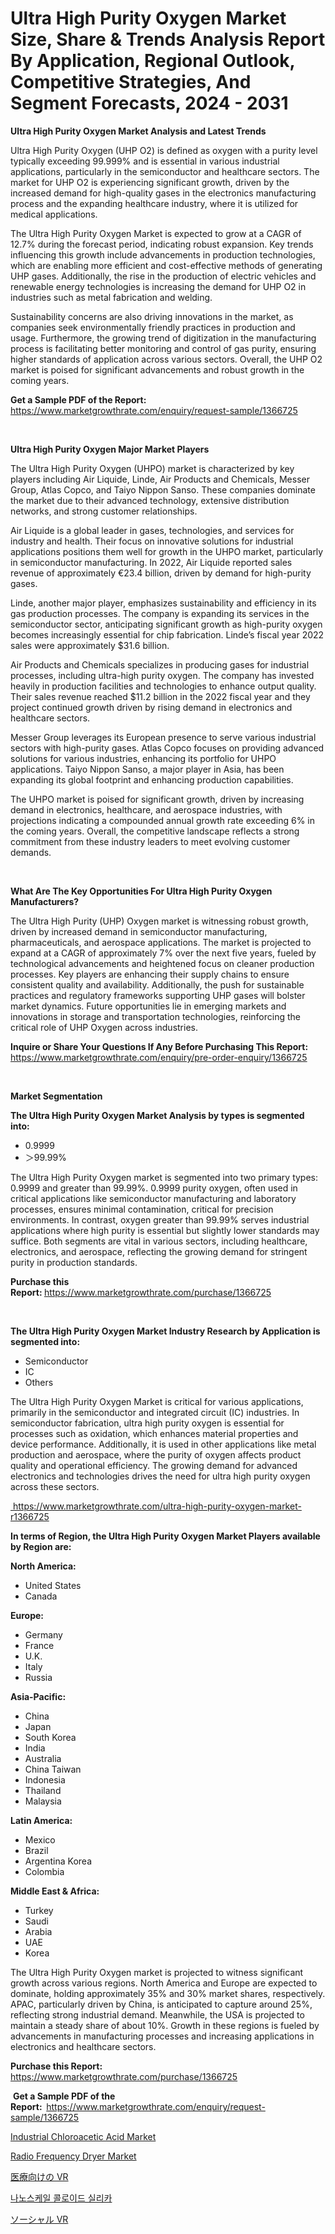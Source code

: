 <p><h1>Ultra High Purity Oxygen Market Size, Share & Trends Analysis Report By Application, Regional Outlook, Competitive Strategies, And Segment Forecasts, 2024 - 2031</h1></p><p><strong>Ultra High Purity Oxygen Market Analysis and Latest Trends</strong></p>
<p><p>Ultra High Purity Oxygen (UHP O2) is defined as oxygen with a purity level typically exceeding 99.999% and is essential in various industrial applications, particularly in the semiconductor and healthcare sectors. The market for UHP O2 is experiencing significant growth, driven by the increased demand for high-quality gases in the electronics manufacturing process and the expanding healthcare industry, where it is utilized for medical applications.</p><p>The Ultra High Purity Oxygen Market is expected to grow at a CAGR of 12.7% during the forecast period, indicating robust expansion. Key trends influencing this growth include advancements in production technologies, which are enabling more efficient and cost-effective methods of generating UHP gases. Additionally, the rise in the production of electric vehicles and renewable energy technologies is increasing the demand for UHP O2 in industries such as metal fabrication and welding.</p><p>Sustainability concerns are also driving innovations in the market, as companies seek environmentally friendly practices in production and usage. Furthermore, the growing trend of digitization in the manufacturing process is facilitating better monitoring and control of gas purity, ensuring higher standards of application across various sectors. Overall, the UHP O2 market is poised for significant advancements and robust growth in the coming years.</p></p>
<p><strong>Get a Sample PDF of the Report:&nbsp;</strong> <a href="https://www.marketgrowthrate.com/enquiry/request-sample/1366725">https://www.marketgrowthrate.com/enquiry/request-sample/1366725</a></p>
<p>&nbsp;</p>
<p><strong>Ultra High Purity Oxygen Major Market Players</strong></p>
<p><p>The Ultra High Purity Oxygen (UHPO) market is characterized by key players including Air Liquide, Linde, Air Products and Chemicals, Messer Group, Atlas Copco, and Taiyo Nippon Sanso. These companies dominate the market due to their advanced technology, extensive distribution networks, and strong customer relationships.</p><p>Air Liquide is a global leader in gases, technologies, and services for industry and health. Their focus on innovative solutions for industrial applications positions them well for growth in the UHPO market, particularly in semiconductor manufacturing. In 2022, Air Liquide reported sales revenue of approximately €23.4 billion, driven by demand for high-purity gases.</p><p>Linde, another major player, emphasizes sustainability and efficiency in its gas production processes. The company is expanding its services in the semiconductor sector, anticipating significant growth as high-purity oxygen becomes increasingly essential for chip fabrication. Linde’s fiscal year 2022 sales were approximately $31.6 billion.</p><p>Air Products and Chemicals specializes in producing gases for industrial processes, including ultra-high purity oxygen. The company has invested heavily in production facilities and technologies to enhance output quality. Their sales revenue reached $11.2 billion in the 2022 fiscal year and they project continued growth driven by rising demand in electronics and healthcare sectors.</p><p>Messer Group leverages its European presence to serve various industrial sectors with high-purity gases. Atlas Copco focuses on providing advanced solutions for various industries, enhancing its portfolio for UHPO applications. Taiyo Nippon Sanso, a major player in Asia, has been expanding its global footprint and enhancing production capabilities.</p><p>The UHPO market is poised for significant growth, driven by increasing demand in electronics, healthcare, and aerospace industries, with projections indicating a compounded annual growth rate exceeding 6% in the coming years. Overall, the competitive landscape reflects a strong commitment from these industry leaders to meet evolving customer demands.</p></p>
<p>&nbsp;</p>
<p><strong>What Are The Key Opportunities For Ultra High Purity Oxygen Manufacturers?</strong></p>
<p><p>The Ultra High Purity (UHP) Oxygen market is witnessing robust growth, driven by increased demand in semiconductor manufacturing, pharmaceuticals, and aerospace applications. The market is projected to expand at a CAGR of approximately 7% over the next five years, fueled by technological advancements and heightened focus on cleaner production processes. Key players are enhancing their supply chains to ensure consistent quality and availability. Additionally, the push for sustainable practices and regulatory frameworks supporting UHP gases will bolster market dynamics. Future opportunities lie in emerging markets and innovations in storage and transportation technologies, reinforcing the critical role of UHP Oxygen across industries.</p></p>
<p><strong>Inquire or Share Your Questions If Any Before Purchasing This Report:</strong> <a href="https://www.marketgrowthrate.com/enquiry/pre-order-enquiry/1366725">https://www.marketgrowthrate.com/enquiry/pre-order-enquiry/1366725</a></p>
<p>&nbsp;</p>
<p><strong>Market Segmentation</strong></p>
<p><strong>The Ultra High Purity Oxygen Market Analysis by types is segmented into:</strong></p>
<p><ul><li>0.9999</li><li>＞99.99%</li></ul></p>
<p><p>The Ultra High Purity Oxygen market is segmented into two primary types: 0.9999 and greater than 99.99%. 0.9999 purity oxygen, often used in critical applications like semiconductor manufacturing and laboratory processes, ensures minimal contamination, critical for precision environments. In contrast, oxygen greater than 99.99% serves industrial applications where high purity is essential but slightly lower standards may suffice. Both segments are vital in various sectors, including healthcare, electronics, and aerospace, reflecting the growing demand for stringent purity in production standards.</p></p>
<p><strong>Purchase this Report:&nbsp;</strong><a href="https://www.marketgrowthrate.com/purchase/1366725">https://www.marketgrowthrate.com/purchase/1366725</a></p>
<p>&nbsp;</p>
<p><strong>The Ultra High Purity Oxygen Market Industry Research by Application is segmented into:</strong></p>
<p><ul><li>Semiconductor</li><li>IC</li><li>Others</li></ul></p>
<p><p>The Ultra High Purity Oxygen Market is critical for various applications, primarily in the semiconductor and integrated circuit (IC) industries. In semiconductor fabrication, ultra high purity oxygen is essential for processes such as oxidation, which enhances material properties and device performance. Additionally, it is used in other applications like metal production and aerospace, where the purity of oxygen affects product quality and operational efficiency. The growing demand for advanced electronics and technologies drives the need for ultra high purity oxygen across these sectors.</p></p>
<p><a href="https://www.marketgrowthrate.com/ultra-high-purity-oxygen-market-r1366725">&nbsp;https://www.marketgrowthrate.com/ultra-high-purity-oxygen-market-r1366725</a></p>
<p><strong>In terms of Region, the Ultra High Purity Oxygen Market Players available by Region are:</strong></p>
<p>
    <p> <strong> North America: </strong>
        <ul>
            <li>United States</li>
            <li>Canada</li>
        </ul>
        </p> 
    <p> <strong> Europe: </strong>
        <ul>
            <li>Germany</li>
            <li>France</li>
            <li>U.K.</li>
            <li>Italy</li>
            <li>Russia</li>
        </ul>
        </p> 
    <p> <strong> Asia-Pacific: </strong>
        <ul>
            <li>China</li>
            <li>Japan</li>
            <li>South Korea</li>
            <li>India</li>
            <li>Australia</li>
            <li>China Taiwan</li>
            <li>Indonesia</li>
            <li>Thailand</li>
            <li>Malaysia</li>
        </ul>
        </p> 
    <p> <strong> Latin America: </strong>
        <ul>
            <li>Mexico</li>
            <li>Brazil</li>
            <li>Argentina Korea</li>
            <li>Colombia</li>
        </ul>
        </p> 
    <p> <strong> Middle East & Africa: </strong>
        <ul>
            <li>Turkey</li>
            <li>Saudi</li>
            <li>Arabia</li>
            <li>UAE</li>
            <li>Korea</li>
        </ul>
    </p>
    </p>
<p><p>The Ultra High Purity Oxygen market is projected to witness significant growth across various regions. North America and Europe are expected to dominate, holding approximately 35% and 30% market shares, respectively. APAC, particularly driven by China, is anticipated to capture around 25%, reflecting strong industrial demand. Meanwhile, the USA is projected to maintain a steady share of about 10%. Growth in these regions is fueled by advancements in manufacturing processes and increasing applications in electronics and healthcare sectors.</p></p>
<p><strong>Purchase this Report: </strong><a href="https://www.marketgrowthrate.com/purchase/1366725">https://www.marketgrowthrate.com/purchase/1366725</a></p>
<p>&nbsp;<strong>Get a Sample PDF of the Report:&nbsp;&nbsp;</strong><a href="https://www.marketgrowthrate.com/enquiry/request-sample/1366725">https://www.marketgrowthrate.com/enquiry/request-sample/1366725</a></p>
<p><strong></strong></p>
<p><p><a href="https://issuu.com/reportprime-2/docs/industrial-chloroacetic-acid-market_3e85d8108cbbc0">Industrial Chloroacetic Acid Market</a></p><p><a href="https://www.linkedin.com/pulse/global-radio-frequency-dryer-market-size-share-analysis--wzdmc?trackingId=GSwBrGofQnySw%2BgFA8iPYw%3D%3D">Radio Frequency Dryer Market</a></p><p><a href="https://medium.com/@trudymohr81/%E5%8C%BB%E7%99%82%E5%B8%82%E5%A0%B4%E3%81%AB%E3%81%8A%E3%81%91%E3%82%8Bvr%E3%81%AE%E5%B8%82%E5%A0%B4%E8%A6%8F%E6%A8%A1-%E3%82%B7%E3%82%A7%E3%82%A2-%E7%AB%B6%E4%BA%89%E3%81%AE%E7%8A%B6%E6%B3%81%E3%81%A8%E3%83%88%E3%83%AC%E3%83%B3%E3%83%89%E5%88%86%E6%9E%90%E3%83%AC%E3%83%9D%E3%83%BC%E3%83%88-%E3%82%BF%E3%82%A4%E3%83%97%E5%88%A5-%E3%82%A2%E3%83%97%E3%83%AA%E3%82%B1%E3%83%BC%E3%82%B7%E3%83%A7%E3%83%B3%E5%88%A5-%E6%B5%81%E9%80%9A%E3%83%81%E3%83%A3%E3%83%8D%E3%83%AB%E5%88%A5-%E3%82%B0%E3%83%AD%E3%83%BC%E3%83%90%E3%83%AB%E3%81%AA%E6%A9%9F%E4%BC%9A%E5%88%86%E6%9E%90%E3%81%A8%E6%A5%AD%E7%95%8C%E4%BA%88%E6%B8%AC-2024%E5%B9%B4-2031%E5%B9%B4-9894d61d967a?postPublishedType=repub">医療向けの VR</a></p><p><a href="https://medium.com/@alchinnerjst/%EC%8B%9C%EC%9E%A5-%EC%98%88%EC%B8%A1-%EB%B3%80%ED%99%94-%EA%B8%80%EB%A1%9C%EB%B2%8C-%EB%82%98%EB%85%B8-%EA%B7%9C%EB%AA%A8-%EC%BD%9C%EB%A1%9C%EC%9D%B4%EB%93%9C-%EC%8B%A4%EB%A6%AC%EC%B9%B4-%EC%8B%9C%EC%9E%A5-%EC%97%AD%ED%95%99-%EB%B0%8F-%EB%AF%B8%EB%9E%98-%ED%8A%B8%EB%A0%8C%EB%93%9C-2024-2031-fa95244edbab?postPublishedType=repub">나노스케일 콜로이드 실리카</a></p><p><a href="https://medium.com/@trudymohr81/%E3%82%B0%E3%83%AD%E3%83%BC%E3%83%90%E3%83%AB%E3%82%BD%E3%83%BC%E3%82%B7%E3%83%A3%E3%83%ABvr%E7%94%A3%E6%A5%AD%E7%A0%94%E7%A9%B6%E5%A0%B1%E5%91%8A-%E7%AB%B6%E4%BA%89%E7%92%B0%E5%A2%83-%E5%B8%82%E5%A0%B4%E8%A6%8F%E6%A8%A1-%E5%9C%B0%E5%9F%9F%E7%8A%B6%E6%B3%81%E3%81%8A%E3%82%88%E3%81%B3%E4%BA%88%E6%B8%AC%E5%B1%95%E6%9C%9B-2024%E5%B9%B4-2031%E5%B9%B4-4966b1dd9d4f?postPublishedType=repub">ソーシャル VR</a></p></p>